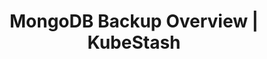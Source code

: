 ---
title: MongoDB Backup Overview | KubeStash
description: How MongoDB Backup Works in KubeStash
menu:
---
